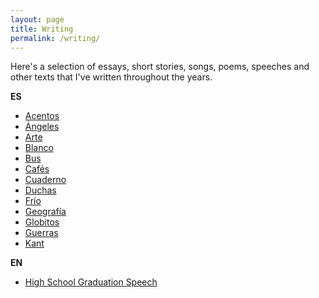 ```yaml
---
layout: page
title: Writing
permalink: /writing/
---
```


Here's a selection of essays, short stories, songs, poems, speeches and other
texts that I've written throughout the years.

**ES**

- [Acentos](/writing/es/acentos)
- [Ángeles](/writing/es/angeles)
- [Arte](/writing/es/arte)
- [Blanco](/writing/es/blanco)
- [Bus](/writing/es/bus)
- [Cafés](/writing/es/cafes)
- [Cuaderno](/writing/es/cuaderno)
- [Duchas](/writing/es/duchas)
- [Frío](/writing/es/frio)
- [Geografía](/writing/es/geografia)
- [Globitos](/writing/es/globitos)
- [Guerras](/writing/es/guerras)
- [Kant](/writing/es/kant)

**EN**

- [High School Graduation Speech](/writing/en/high-school-graduation-speech)
